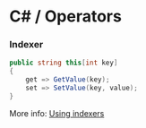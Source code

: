 # C# / Operators

### Indexer

```C#
public string this[int key]
{
    get => GetValue(key);
    set => SetValue(key, value);
}
```

More info: [Using indexers](https://docs.microsoft.com/en-us/dotnet/csharp/programming-guide/indexers/using-indexers)

